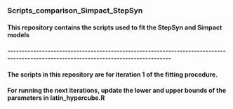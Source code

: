 ### Scripts_comparison_Simpact_StepSyn

#### This repository contains the scripts used to fit the StepSyn and Simpact models 
#### -------------------------------------------------------------------------------------------------------------------------------------
#### The scripts in this repository are for iteration 1 of the fitting procedure.
#### For running the next iterations, update the lower and upper bounds of the parameters in latin_hypercube.R































